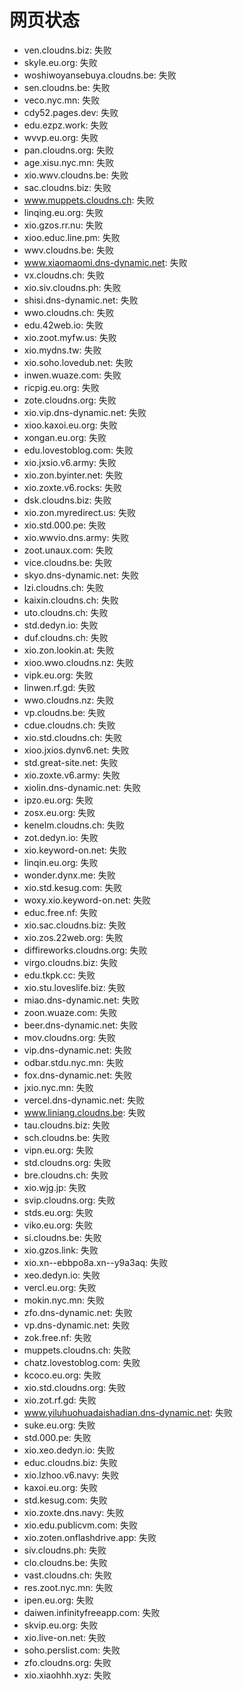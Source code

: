 # 网页状态
- ven.cloudns.biz: 失败
- skyle.eu.org: 失败
- woshiwoyansebuya.cloudns.be: 失败
- sen.cloudns.be: 失败
- veco.nyc.mn: 失败
- cdy52.pages.dev: 失败
- edu.ezpz.work: 失败
- wvvp.eu.org: 失败
- pan.cloudns.org: 失败
- age.xisu.nyc.mn: 失败
- xio.wwv.cloudns.be: 失败
- sac.cloudns.biz: 失败
- www.muppets.cloudns.ch: 失败
- linqing.eu.org: 失败
- xio.gzos.rr.nu: 失败
- xioo.educ.line.pm: 失败
- wwv.cloudns.be: 失败
- www.xiaomaomi.dns-dynamic.net: 失败
- vx.cloudns.ch: 失败
- xio.siv.cloudns.ph: 失败
- shisi.dns-dynamic.net: 失败
- wwo.cloudns.ch: 失败
- edu.42web.io: 失败
- xio.zoot.myfw.us: 失败
- xio.mydns.tw: 失败
- xio.soho.lovedub.net: 失败
- inwen.wuaze.com: 失败
- ricpig.eu.org: 失败
- zote.cloudns.org: 失败
- xio.vip.dns-dynamic.net: 失败
- xioo.kaxoi.eu.org: 失败
- xongan.eu.org: 失败
- edu.lovestoblog.com: 失败
- xio.jxsio.v6.army: 失败
- xio.zon.byinter.net: 失败
- xio.zoxte.v6.rocks: 失败
- dsk.cloudns.biz: 失败
- xio.zon.myredirect.us: 失败
- xio.std.000.pe: 失败
- xio.wwvio.dns.army: 失败
- zoot.unaux.com: 失败
- vice.cloudns.be: 失败
- skyo.dns-dynamic.net: 失败
- lzi.cloudns.ch: 失败
- kaixin.cloudns.ch: 失败
- uto.cloudns.ch: 失败
- std.dedyn.io: 失败
- duf.cloudns.ch: 失败
- xio.zon.lookin.at: 失败
- xioo.wwo.cloudns.nz: 失败
- vipk.eu.org: 失败
- linwen.rf.gd: 失败
- wwo.cloudns.nz: 失败
- vp.cloudns.be: 失败
- cdue.cloudns.ch: 失败
- xio.std.cloudns.ch: 失败
- xioo.jxios.dynv6.net: 失败
- std.great-site.net: 失败
- xio.zoxte.v6.army: 失败
- xiolin.dns-dynamic.net: 失败
- ipzo.eu.org: 失败
- zosx.eu.org: 失败
- kenelm.cloudns.ch: 失败
- zot.dedyn.io: 失败
- xio.keyword-on.net: 失败
- linqin.eu.org: 失败
- wonder.dynx.me: 失败
- xio.std.kesug.com: 失败
- woxy.xio.keyword-on.net: 失败
- educ.free.nf: 失败
- xio.sac.cloudns.biz: 失败
- xio.zos.22web.org: 失败
- diffireworks.cloudns.org: 失败
- virgo.cloudns.biz: 失败
- edu.tkpk.cc: 失败
- xio.stu.loveslife.biz: 失败
- miao.dns-dynamic.net: 失败
- zoon.wuaze.com: 失败
- beer.dns-dynamic.net: 失败
- mov.cloudns.org: 失败
- vip.dns-dynamic.net: 失败
- odbar.stdu.nyc.mn: 失败
- fox.dns-dynamic.net: 失败
- jxio.nyc.mn: 失败
- vercel.dns-dynamic.net: 失败
- www.liniang.cloudns.be: 失败
- tau.cloudns.biz: 失败
- sch.cloudns.be: 失败
- vipn.eu.org: 失败
- std.cloudns.org: 失败
- bre.cloudns.ch: 失败
- xio.wjg.jp: 失败
- svip.cloudns.org: 失败
- stds.eu.org: 失败
- viko.eu.org: 失败
- si.cloudns.be: 失败
- xio.gzos.link: 失败
- xio.xn--ebbpo8a.xn--y9a3aq: 失败
- xeo.dedyn.io: 失败
- vercl.eu.org: 失败
- mokin.nyc.mn: 失败
- zfo.dns-dynamic.net: 失败
- vp.dns-dynamic.net: 失败
- zok.free.nf: 失败
- muppets.cloudns.ch: 失败
- chatz.lovestoblog.com: 失败
- kcoco.eu.org: 失败
- xio.std.cloudns.org: 失败
- xio.zot.rf.gd: 失败
- www.yiluhuohuadaishadian.dns-dynamic.net: 失败
- suke.eu.org: 失败
- std.000.pe: 失败
- xio.xeo.dedyn.io: 失败
- educ.cloudns.biz: 失败
- xio.lzhoo.v6.navy: 失败
- kaxoi.eu.org: 失败
- std.kesug.com: 失败
- xio.zoxte.dns.navy: 失败
- xio.edu.publicvm.com: 失败
- xio.zoten.onflashdrive.app: 失败
- siv.cloudns.ph: 失败
- clo.cloudns.be: 失败
- vast.cloudns.ch: 失败
- res.zoot.nyc.mn: 失败
- ipen.eu.org: 失败
- daiwen.infinityfreeapp.com: 失败
- skvip.eu.org: 失败
- xio.live-on.net: 失败
- soho.perslist.com: 失败
- zfo.cloudns.org: 失败
- xio.xiaohhh.xyz: 失败
